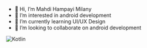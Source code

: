 - 👋 Hi, I’m Mahdi Hampayi Milany
- 👀 I’m interested in android development 
- 🌱 I’m currently learning UI/UX Design
- 💞️ I’m looking to collaborate on android development

![Kotlin](https://img.shields.io/badge/kotlin-%237F52FF.svg??style=flat&logo=kotlin&logoColor=white)

<!---
coderHM79/coderHM79 is a ✨ special ✨ repository because its `README.md` (this file) appears on your GitHub profile.
You can click the Preview link to take a look at your changes.
--->
